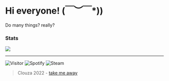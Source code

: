 # Hi everyone! \(￣︶￣*\))
Do many things? really?

### Stats
<div>
 <img src="https://github-readme-stats.vercel.app/api?username=clouza&theme=graywhite&show_icons=true&hide=issues">
</div>

---

![Visitor](https://komarev.com/ghpvc/?username=clouza&style=for-the-badge)
![Spotify](https://img.shields.io/badge/Spotify-clouza-brightgreen?style=for-the-badge&logo=spotify)
![Steam](https://img.shields.io/badge/Steam-clouza-%231b2838?style=for-the-badge&logo=steam)

 > Clouza 2022 - [take me away](https://clouza.github.io/random-repository/)
 
